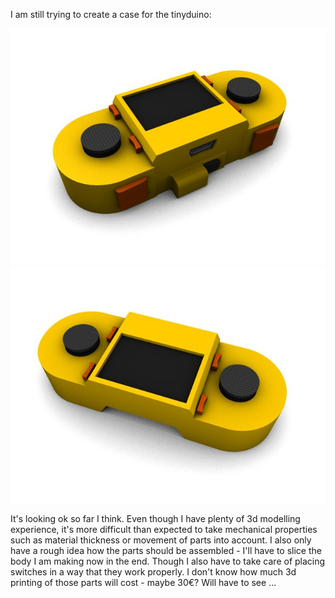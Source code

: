 I am still trying to create a case for the tinyduino:

<img class="center" src="/inc/posts/casedesign-03-backside.jpg" />
<img class="center" src="/inc/posts/casedesign-04-frontside.jpg" />

It's looking ok so far I think. Even though I have plenty of 3d modelling 
experience, it's more difficult than expected to take mechanical properties 
such as material thickness or movement of parts into account. I also only have 
a rough idea how the parts should be assembled - I'll have to slice the body I am
making now in the end. Though I also have to take care of placing switches in a 
way that they work properly. I don't know how much 3d printing of those parts will 
cost - maybe 30€? Will have to see ...